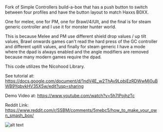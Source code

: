 Fork of Simple Controllers build-a-box that has a push button to switch between four profiles and have the button layout to match Haxxs B0XX. 

One for melee, one for PM, one for Brawl/4/Ult, and the final is for steam generic controller and I use it for monster hunter world.

This is because Melee and PM use different shield drop values / up tilt values, Brawl onwards games can't read the hard press of the GC controller and different uptilt values, and finally for steam generic I have a mode where the dpad is always enabled and the angle modifiers are removed because many modern games require the dpad. 

This code utilizes the Nicohood Library.

See tutorial at: https://docs.google.com/document/d/1ndV4E_w2ThAv9LpbjEzRDWwMj0uBWB9YqbvkHV35X5w/edit?usp=sharing

Demo Video at: https://www.youtube.com/watch?v=5h7IPojhzTc

Reddit Link: https://www.reddit.com/r/SSBM/comments/5mebc5/how_to_make_your_own_smash_box/

![alt text](https://i.imgur.com/GyaxcaY.jpg)
